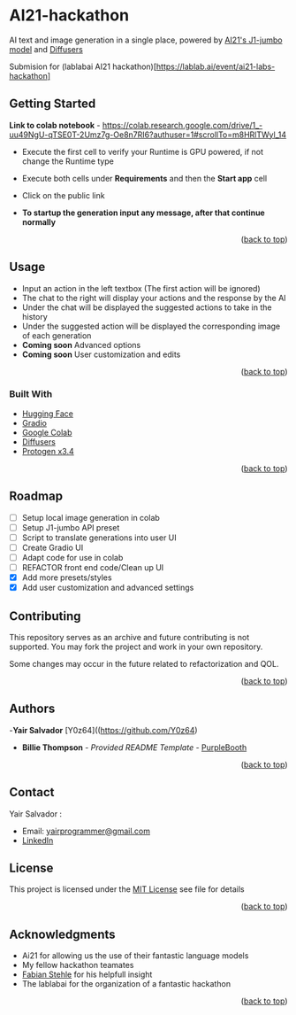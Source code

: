 <a name="readme-top"></a>

# AI21-hackathon

AI text and image generation in a single place, powered by [AI21's J1-jumbo model](https://www.ai21.com/) and [Diffusers](https://github.com/huggingface/diffusers)

Submision for (lablabai AI21 hackathon)[https://lablab.ai/event/ai21-labs-hackathon]

## Getting Started

**Link to colab notebook** - https://colab.research.google.com/drive/1_-uu49NgU-qTSE0T-2Umz7g-Oe8n7RI6?authuser=1#scrollTo=m8HRlTWyl_14

* Execute the first cell to verify your Runtime is GPU powered, if not change the Runtime type
* Execute both cells under **Requirements** and then the **Start app** cell
* Click on the public link

* **To startup the generation input any message, after that continue normally**

<p align="right">(<a href="#readme-top">back to top</a>)</p>

## Usage
* Input an action in the left textbox (The first action will be ignored)
* The chat to the right will display your actions and the response by the AI
* Under the chat will be displayed the suggested actions to take in the history
* Under the suggested action will be displayed the corresponding image of each generation
* **Coming soon** Advanced options
* **Coming soon** User customization and edits

<p align="right">(<a href="#readme-top">back to top</a>)</p>

### Built With
* [Hugging Face](https://huggingface.co/)
* [Gradio](https://gradio.app/)
* [Google Colab](https://colab.research.google.com/drive/1i6fZHgd1jyMq9Byww1exjgGURaEHtRsR?usp=sharing)
* [Diffusers](https://github.com/huggingface/diffusers)
* [Protogen x3.4](https://civitai.com/models/3666/protogen-x34-photorealism-official-release)

<p align="right">(<a href="#readme-top">back to top</a>)</p>

## Roadmap
- [ ] Setup local image generation in colab
- [ ] Setup J1-jumbo API preset
- [ ] Script to translate generations into user UI
- [ ] Create Gradio UI
- [ ] Adapt code for use in colab
- [ ] REFACTOR front end code/Clean up UI
- [x] Add more presets/styles
- [x] Add user customization and advanced settings 

## Contributing

This repository serves as an archive and future contributing is not supported.
You may fork the project and work in your own repository.

Some changes may occur in the future related to refactorization and QOL.

<p align="right">(<a href="#readme-top">back to top</a>)</p>

## Authors
  -**Yair Salvador**
    [Y0z64]((https://github.com/Y0z64)
  - **Billie Thompson** - *Provided README Template* -
    [PurpleBooth](https://github.com/PurpleBooth)

<p align="right">(<a href="#readme-top">back to top</a>)</p>

## Contact
Yair Salvador <Y0z64>:
 - Email: yairprogrammer@gmail.com
 - [LinkedIn](https://www.linkedin.com/in/yairprogrammer/)

## License

This project is licensed under the [MIT License](LICENSE.md)
see file for details

<p align="right">(<a href="#readme-top">back to top</a>)</p>

## Acknowledgments

  - Ai21 for allowing us the use of their fantastic language models
  - My fellow hackathon teamates
  - [Fabian Stehle](https://github.com/ezzcodeezzlife) for his helpfull insight
  - The lablabai for the organization of a fantastic hackathon
<p align="right">(<a href="#readme-top">back to top</a>)</p>
